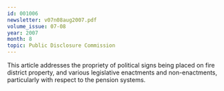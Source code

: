 ```yaml
---
id: 001006
newsletter: v07n08aug2007.pdf
volume_issue: 07-08
year: 2007
month: 8
topic: Public Disclosure Commission
---
```


This article addresses the propriety of political signs being placed on fire district property, and various legislative enactments and non-enactments, particularly with respect to the pension systems.